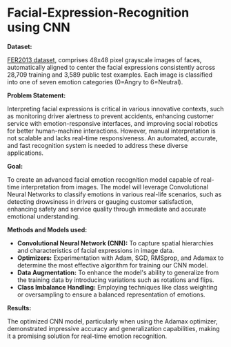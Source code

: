 # Facial-Expression-Recognition using CNN 

**Dataset:**

[FER2013 dataset](https://www.kaggle.com/datasets/msambare/fer2013), comprises 48x48 pixel grayscale images of faces, automatically aligned to center the facial expressions consistently across 28,709 training and 3,589 public test examples. Each image is classified into one of seven emotion categories (0=Angry to 6=Neutral). 


**Problem Statement:**

Interpreting facial expressions is critical in various innovative contexts, such as monitoring driver alertness to prevent accidents, enhancing customer service with emotion-responsive interfaces, and improving social robotics for better human-machine interactions. However, manual interpretation is not scalable and lacks real-time responsiveness. An automated, accurate, and fast recognition system is needed to address these diverse applications.



**Goal:**

To create an advanced facial emotion recognition model capable of real-time interpretation from images. The model will leverage Convolutional Neural Networks to classify emotions in various real-life scenarios, such as detecting drowsiness in drivers or gauging customer satisfaction, enhancing safety and service quality through immediate and accurate emotional understanding.



**Methods and Models used:**

- **Convolutional Neural Network (CNN):** To capture spatial hierarchies and characteristics of facial expressions in image data.
- **Optimizers:** Experimentation with Adam, SGD, RMSprop, and Adamax to determine the most effective algorithm for training our CNN model.
- **Data Augmentation:** To enhance the model's ability to generalize from the training data by introducing variations such as rotations and flips.
- **Class Imbalance Handling:** Employing techniques like class weighting or oversampling to ensure a balanced representation of emotions.



**Results:**

The optimized CNN model, particularly when using the Adamax optimizer, demonstrated impressive accuracy and generalization capabilities, making it a promising solution for real-time emotion recognition.

